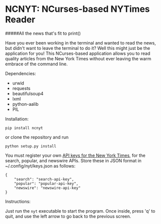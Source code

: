 NCNYT: NCurses-based NYTimes Reader
====================================


#####All the news that's fit to print()

Have you ever been working in the terminal and wanted to read the news, but
didn't want to leave the terminal to do it? Well this might just be the 
application for you! This NCurses-based application allows you to read quality
articles from the New York Times without ever leaving the warm embrace of the
command line.

Dependencies:
 - urwid
 - requests
 - beautifulsoup4
 - lxml
 - python-aalib
 - PIL

Installation:

	pip install ncnyt

or clone the repository and run

	python setup.py install

You must register your own [API keys for the New York
Times](developer.nytimes.com), for the search, popular, and newswire
APIs. Store these in JSON format in ~/.config/nyt/keys.json as
follows:

	{
    	"search": "search-api-key",
    	"popular": "popular-api-key",
    	"newswire": "newswire-api-key"
	}

Instructions:

Just run the `nyt` executable to start the program. Once inside, press 'q' to
quit, and use the left arrow to go back to the previous screen.
